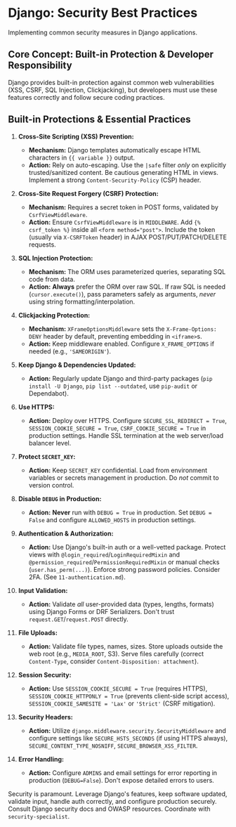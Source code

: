 # Django: Security Best Practices

Implementing common security measures in Django applications.

## Core Concept: Built-in Protection & Developer Responsibility

Django provides built-in protection against common web vulnerabilities (XSS, CSRF, SQL Injection, Clickjacking), but developers must use these features correctly and follow secure coding practices.

## Built-in Protections & Essential Practices

1.  **Cross-Site Scripting (XSS) Prevention:**
    *   **Mechanism:** Django templates automatically escape HTML characters in `{{ variable }}` output.
    *   **Action:** Rely on auto-escaping. Use the `|safe` filter *only* on explicitly trusted/sanitized content. Be cautious generating HTML in views. Implement a strong `Content-Security-Policy` (CSP) header.

2.  **Cross-Site Request Forgery (CSRF) Protection:**
    *   **Mechanism:** Requires a secret token in POST forms, validated by `CsrfViewMiddleware`.
    *   **Action:** Ensure `CsrfViewMiddleware` is in `MIDDLEWARE`. Add `{% csrf_token %}` inside all `<form method="post">`. Include the token (usually via `X-CSRFToken` header) in AJAX POST/PUT/PATCH/DELETE requests.

3.  **SQL Injection Protection:**
    *   **Mechanism:** The ORM uses parameterized queries, separating SQL code from data.
    *   **Action:** **Always** prefer the ORM over raw SQL. If raw SQL is needed (`cursor.execute()`), pass parameters safely as arguments, *never* using string formatting/interpolation.

4.  **Clickjacking Protection:**
    *   **Mechanism:** `XFrameOptionsMiddleware` sets the `X-Frame-Options: DENY` header by default, preventing embedding in `<iframe>`s.
    *   **Action:** Keep middleware enabled. Configure `X_FRAME_OPTIONS` if needed (e.g., `'SAMEORIGIN'`).

5.  **Keep Django & Dependencies Updated:**
    *   **Action:** Regularly update Django and third-party packages (`pip install -U Django`, `pip list --outdated`, use `pip-audit` or Dependabot).

6.  **Use HTTPS:**
    *   **Action:** Deploy over HTTPS. Configure `SECURE_SSL_REDIRECT = True`, `SESSION_COOKIE_SECURE = True`, `CSRF_COOKIE_SECURE = True` in production settings. Handle SSL termination at the web server/load balancer level.

7.  **Protect `SECRET_KEY`:**
    *   **Action:** Keep `SECRET_KEY` confidential. Load from environment variables or secrets management in production. Do *not* commit to version control.

8.  **Disable `DEBUG` in Production:**
    *   **Action:** **Never** run with `DEBUG = True` in production. Set `DEBUG = False` and configure `ALLOWED_HOSTS` in production settings.

9.  **Authentication & Authorization:**
    *   **Action:** Use Django's built-in auth or a well-vetted package. Protect views with `@login_required`/`LoginRequiredMixin` and `@permission_required`/`PermissionRequiredMixin` or manual checks (`user.has_perm(...)`). Enforce strong password policies. Consider 2FA. (See `11-authentication.md`).

10. **Input Validation:**
    *   **Action:** Validate *all* user-provided data (types, lengths, formats) using Django Forms or DRF Serializers. Don't trust `request.GET`/`request.POST` directly.

11. **File Uploads:**
    *   **Action:** Validate file types, names, sizes. Store uploads outside the web root (e.g., `MEDIA_ROOT`, S3). Serve files carefully (correct `Content-Type`, consider `Content-Disposition: attachment`).

12. **Session Security:**
    *   **Action:** Use `SESSION_COOKIE_SECURE = True` (requires HTTPS), `SESSION_COOKIE_HTTPONLY = True` (prevents client-side script access), `SESSION_COOKIE_SAMESITE = 'Lax'` or `'Strict'` (CSRF mitigation).

13. **Security Headers:**
    *   **Action:** Utilize `django.middleware.security.SecurityMiddleware` and configure settings like `SECURE_HSTS_SECONDS` (if using HTTPS always), `SECURE_CONTENT_TYPE_NOSNIFF`, `SECURE_BROWSER_XSS_FILTER`.

14. **Error Handling:**
    *   **Action:** Configure `ADMINS` and email settings for error reporting in production (`DEBUG=False`). Don't expose detailed errors to users.

Security is paramount. Leverage Django's features, keep software updated, validate input, handle auth correctly, and configure production securely. Consult Django security docs and OWASP resources. Coordinate with `security-specialist`.
